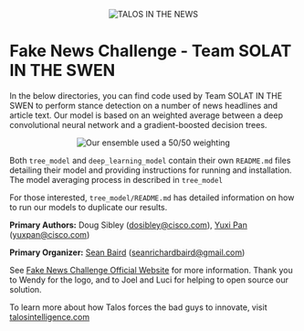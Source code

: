 <p align="center">
<img src="https://github.com/Cisco-Talos/fnc-1/blob/master/solat-in-the-swen.gif" alt="TALOS IN THE NEWS"/>
</p>

# Fake News Challenge - Team SOLAT IN THE SWEN

In the below directories, you can find code used by Team SOLAT IN THE SWEN to perform stance detection on a number of news headlines and article text. Our model is based on an weighted average between a deep convolutional neural network and a gradient-boosted decision trees. 

<p align="center">
<img src="https://github.com/Cisco-Talos/fnc-1/blob/master/images/final_prediction_light.png" alt="Our ensemble used a 50/50 weighting"/>
</p>

Both `tree_model` and `deep_learning_model` contain their own `README.md` files detailing their model and providing instructions for running and installation. The model averaging process in described in `tree_model`

For those interested, `tree_model/README.md` has detailed information on how to run our models to duplicate our results.

**Primary Authors:**     Doug Sibley (dosibley@cisco.com), [Yuxi Pan](https://www.linkedin.com/in/yuxipanucla) (yuxpan@cisco.com)

**Primary Organizer:**  [Sean Baird](https://www.linkedin.com/in/seanrichardbaird/) (seanrichardbaird@gmail.com)

See [Fake News Challenge Official Website](http://www.fakenewschallenge.org/) for more information.
Thank you to Wendy for the logo, and to Joel and Luci for helping to open source our solution.

To learn more about how Talos forces the bad guys to innovate, visit [talosintelligence.com](https://talosintelligence.com/about)

<!--
  Copyright 2017 Cisco Systems, Inc.
 
  Licensed under the Apache License, Version 2.0 (the "License");
  you may not use this file except in compliance with the License.
  You may obtain a copy of the License at
 
    http://www.apache.org/licenses/LICENSE-2.0
 
  Unless required by applicable law or agreed to in writing, software
  distributed under the License is distributed on an "AS IS" BASIS,
  WITHOUT WARRANTIES OR CONDITIONS OF ANY KIND, either express or implied.
  See the License for the specific language governing permissions and
  limitations under the License.
-->
